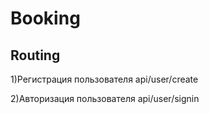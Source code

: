 # Booking

## Routing
1)Регистрация пользователя
api/user/create

2)Авторизация пользователя
api/user/signin
